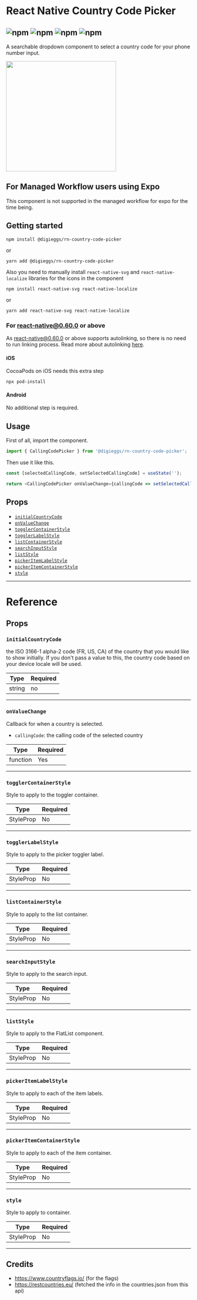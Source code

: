 # React Native Country Code Picker

## ![npm](https://img.shields.io/npm/l/@digieggs/rn-country-code-picker) ![npm](https://img.shields.io/npm/v/@digieggs/rn-country-code-picker) ![npm](https://img.shields.io/npm/dm/@digieggs/rn-country-code-picker) ![npm](https://img.shields.io/david/DIGIEGGS/rn-country-code-picker)

A searchable dropdown component to select a country code for your phone number input.

<img src="https://user-images.githubusercontent.com/89466000/142383483-3cccf747-202c-4bd1-a337-1b11cb495bba.gif" width="300">

## For Managed Workflow users using Expo

This component is not supported in the managed workflow for expo for the time being.

## Getting started

`npm install @digieggs/rn-country-code-picker`

or

`yarn add @digieggs/rn-country-code-picker`

Also you need to manually install `react-native-svg` and `react-native-localize` libraries for the icons in the component

`npm install react-native-svg react-native-localize`

or

`yarn add react-native-svg react-native-localize`

### For react-native@0.60.0 or above

As [react-native@0.60.0](https://reactnative.dev/blog/2019/07/03/version-60) or above supports autolinking, so there is no need to run linking process.
Read more about autolinking [here](https://github.com/react-native-picker/cli/blob/master/docs/autolinking.md).

#### iOS

CocoaPods on iOS needs this extra step

```
npx pod-install
```

#### Android

No additional step is required.

## Usage

First of all, import the component.

```javascript
import { CallingCodePicker } from '@digieggs/rn-country-code-picker';
```

Then use it like this.

```javascript
const [selectedCallingCode, setSelectedCallingCode] = useState('');

return <CallingCodePicker onValueChange={callingCode => setSelectedCallingCode(callingCode)} />;
```

## Props

- [`initialCountryCode`](#initialCountryCode)
- [`onValueChange`](#onValueChange)
- [`togglerContainerStyle`](#containerStyle)
- [`togglerLabelStyle`](#pickerTogglerLabelStyle)
- [`listContainerStyle`](#listContainerStyle)
- [`searchInputStyle`](#searchInputStyle)
- [`listStyle`](#listStyle)
- [`pickerItemLabelStyle`](#pickerItemLabelStyle)
- [`pickerItemContainerStyle`](#pickerItemContainerStyle)
- [`style`](#style)

---

# Reference

## Props

### `initialCountryCode`

the ISO 3166-1 alpha-2 code (FR, US, CA) of the country that you would like to show initially. If you don't pass a value to this, the country code based on your device locale will be used.

| Type   | Required |
| ------ | -------- |
| string | no       |

---

### `onValueChange`

Callback for when a country is selected.

- `callingCode`: the calling code of the selected country

| Type     | Required |
| -------- | -------- |
| function | Yes      |

---

### `togglerContainerStyle`

Style to apply to the toggler container.

| Type      | Required |
| --------- | -------- |
| StyleProp | No       |

---

### `togglerLabelStyle`

Style to apply to the picker toggler label.

| Type      | Required |
| --------- | -------- |
| StyleProp | No       |

---

### `listContainerStyle`

Style to apply to the list container.

| Type      | Required |
| --------- | -------- |
| StyleProp | No       |

---

### `searchInputStyle`

Style to apply to the search input.

| Type      | Required |
| --------- | -------- |
| StyleProp | No       |

---

### `listStyle`

Style to apply to the FlatList component.

| Type      | Required |
| --------- | -------- |
| StyleProp | No       |

---

### `pickerItemLabelStyle`

Style to apply to each of the item labels.

| Type      | Required |
| --------- | -------- |
| StyleProp | No       |

---

### `pickerItemContainerStyle`

Style to apply to each of the item container.

| Type      | Required |
| --------- | -------- |
| StyleProp | No       |

---

### `style`

Style to apply to container.

| Type      | Required |
| --------- | -------- |
| StyleProp | No       |

---

## Credits

- https://www.countryflags.io/ (for the flags)
- https://restcountries.eu/ (fetched the info in the countries.json from this api)
